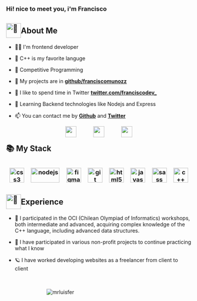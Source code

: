 ### Hi! nice to meet you, i'm Francisco

<h2 style="display: flex; align-items: center; margin-bottom: 1rem;"><img style="width: 40px; margin: 0;" src="./assets/Octocat/Octocat.png" alt="🌟" width='40' /> About Me</h2>

- 👨‍💻 I'm frontend developer

- 🌱 C++ is my favorite languge

- 🧩 Competitive Programming

- 🌟 My projects are in **[github/franciscomunozz](https://github.com/franciscomunozz?tab=repositories)**

- 💬 I like to spend time in Twitter **[twitter.com/franciscodev_](https://twitter.com/franciscodev_?s=09)**

- 📝 Learning Backend technologies like Nodejs and Express

- 📫 You can contact me by  **[Github](https://github.com/franciscomunozz)** and **[Twitter](https://twitter.com/franciscodev_)**
<div align='center' style="display: flex; flex-wrap: wrap; justify-content: center; align-items: flex-start; column-gap: 20px;">
<a margin='0 0.8rem' style="margin: 0 0.8rem; outline: none;" href="https://twitter.com/franciscodev_" target="_blank"><img src="./assets/social-media/twitter.svg" width="30"  /></a>
<a margin='0 0.8rem' style="margin: 0 0.8rem; outline: none;" href='mailto:undefined21@protonmail.com' target='_blank'><img src="./assets/social-media/gmail.svg" width="30"/></a>
<a margin='0 0.8rem' style="margin: 0 0.8rem; outline: none;" href="https://discord.gg/dzsa2PG6Cw" target="_blank" ><img src="./assets/discord.svg" width='30'></a>
</div>


<h2 style="margin: 1rem 0;">📚 My Stack<h3>
<p align='center' style="text-align: center; display: flex; justify-content: space-around; flex-wrap: wrap; margin-top: 2rem; margin-bottom: 2rem;">
<img src="./assets/css3.svg" alt="css3" width="40" height="40"/> 
<img src="https://upload.wikimedia.org/wikipedia/commons/thumb/d/d9/Node.js_logo.svg/590px-Node.js_logo.svg.png" alt="nodejs" width="78" height="40"/>
<img src="https://www.vectorlogo.zone/logos/figma/figma-icon.svg" alt="figma" width="40" height="40"/> 
<img src="./assets/git.svg" alt="git" width="40" height="40"/>
<img src="./assets/html.svg" alt="html5" width="40" height="40"/>
<img src="./assets/javascript.svg" alt="javascript" width="40" height="40"/> 
<img src="./assets/sass.svg" alt="sass" width="40" height="40"/> 
<img src="https://upload.wikimedia.org/wikipedia/commons/thumb/1/18/ISO_C%2B%2B_Logo.svg/306px-ISO_C%2B%2B_Logo.svg.png" alt="c++" widht="40" height="40"/>
</p>

 <h2 style="display: flex; align-items: center; margin-bottom: 1rem;"><img style="width: 40px; margin: 0;" src="./assets/Octocat/Octocat.png" alt="🌟" width='70' /> Experience</h2>

- 👀 I participated in the OCI (Chilean Olympiad of Informatics) workshops, both intermediate and advanced, acquiring complex knowledge of the C++ language, including advanced data structures.

- 👾 I have participated in various non-profit projects to continue practicing what I know
  
- 🪐 I have worked developing websites as a freelancer from client to client

  
<div style="display: flex; flex-direction: row; justify-content: space-around; text-align: center; align-items: center; flex-wrap: wrap;">
  <div>
    <br>
  <p>&nbsp;<img align="center" src="https://github-readme-stats.vercel.app/api?username=franciscomunozz&show_icons=true&theme=vue" alt="mrluisfer" /></p>
  </div>
  <div>
  </div>
</div>
